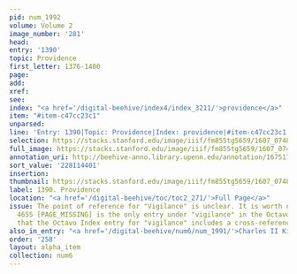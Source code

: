 ```yaml
---
pid: num_1992
volume: Volume 2
image_number: '281'
head:
entry: '1390'
topic: Providence
first_letter: 1376-1400
page:
add:
xref:
see:
index: "<a href='/digital-beehive/index4/index_3211/'>providence</a>"
item: "#item-c47cc23c1"
unparsed:
line: 'Entry: 1390|Topic: Providence|Index: providence|#item-c47cc23c1'
selection: https://stacks.stanford.edu/image/iiif/fm855tg5659/1607_0748/377,4401,2837,593/full/0/default.jpg
full_image: https://stacks.stanford.edu/image/iiif/fm855tg5659/1607_0748/full/full/0/default.jpg
annotation_uri: http://beehive-anno.library.upenn.edu/annotation/1675178702759
sort_value: '228114401'
insertion:
thumbnail: https://stacks.stanford.edu/image/iiif/fm855tg5659/1607_0748/377,4401,600,180/250,/0/default.jpg
label: 1390. Providence
location: "<a href='/digital-beehive/toc/toc2_271/'>Full Page</a>"
issue: The point of reference for "Vigilance" is unclear. It is worth noting that
  4655 [PAGE_MISSING] is the only entry under "vigilance" in the Octavo Index, and
  that the Octavo Index entry for "vigilance" includes a cross-reference to "Providence."
also_in_entry: "<a href='/digital-beehive/num6/num_1991/'>Charles II King of England</a>"
order: '258'
layout: alpha_item
collection: num6
---
```

